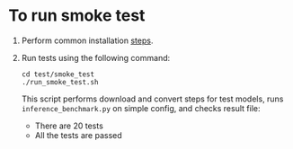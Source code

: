 # To run smoke test

1. Perform common installation
   [steps](../../README.md#software-installation).

1. Run tests using the following command:

   ```
   cd test/smoke_test
   ./run_smoke_test.sh
   ```

   This script performs download and convert steps for test models,
   runs `inference_benchmark.py` on simple config, and checks result file:
   * There are 20 tests
   * All the tests are passed

